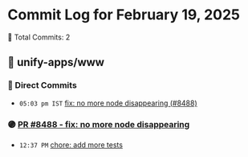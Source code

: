 # Commit Log for February 19, 2025

📝 Total Commits: 2

## 📁 unify-apps/www

### 🔨 Direct Commits

- `05:03 pm IST` [fix: no more node disappearing (#8488)](https://github.com/unify-apps/www/commit/d0db4aa96bb1050f36801e13849320e355ffc750)

### 🟣 [PR #8488 - fix: no more node disappearing](https://github.com/unify-apps/www/pull/8488)

- `12:37 PM` [chore: add more tests](https://github.com/unify-apps/www/commit/8eb82a30b8c2f07c8aba72af1afa5c6eb6ab4801)


